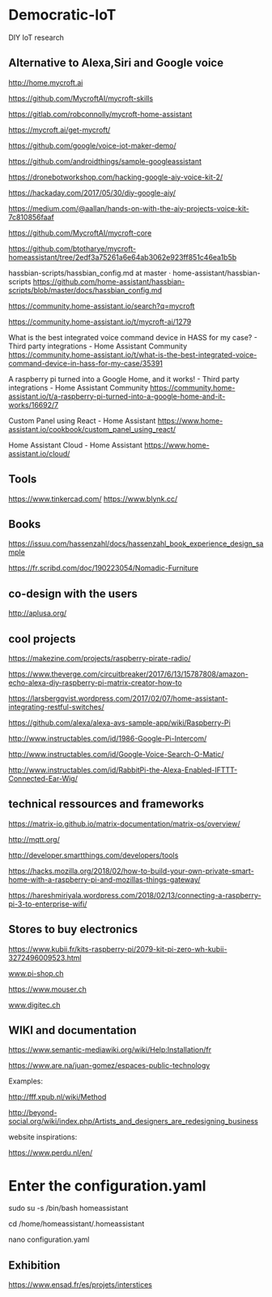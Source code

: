 # Democratic-IoT
DIY IoT research


## Alternative to Alexa,Siri and Google voice

http://home.mycroft.ai

https://github.com/MycroftAI/mycroft-skills

https://gitlab.com/robconnolly/mycroft-home-assistant

https://mycroft.ai/get-mycroft/

https://github.com/google/voice-iot-maker-demo/

https://github.com/androidthings/sample-googleassistant

https://dronebotworkshop.com/hacking-google-aiy-voice-kit-2/

https://hackaday.com/2017/05/30/diy-google-aiy/

https://medium.com/@aallan/hands-on-with-the-aiy-projects-voice-kit-7c810856faaf

https://github.com/MycroftAI/mycroft-core

https://github.com/btotharye/mycroft-homeassistant/tree/2edf3a75261a6e64ab3062e923ff851c46ea1b5b


hassbian-scripts/hassbian_config.md at master · home-assistant/hassbian-scripts
https://github.com/home-assistant/hassbian-scripts/blob/master/docs/hassbian_config.md

https://community.home-assistant.io/search?q=mycroft

https://community.home-assistant.io/t/mycroft-ai/1279

What is the best integrated voice command device in HASS for my case? - Third party integrations - Home Assistant Community
https://community.home-assistant.io/t/what-is-the-best-integrated-voice-command-device-in-hass-for-my-case/35391

A raspberry pi turned into a Google Home, and it works! - Third party integrations - Home Assistant Community
https://community.home-assistant.io/t/a-raspberry-pi-turned-into-a-google-home-and-it-works/16692/7

Custom Panel using React - Home Assistant
https://www.home-assistant.io/cookbook/custom_panel_using_react/

Home Assistant Cloud - Home Assistant
https://www.home-assistant.io/cloud/


## Tools

https://www.tinkercad.com/
https://www.blynk.cc/
## Books

https://issuu.com/hassenzahl/docs/hassenzahl_book_experience_design_sample

https://fr.scribd.com/doc/190223054/Nomadic-Furniture

## co-design with the users 

http://aplusa.org/


## cool projects 

https://makezine.com/projects/raspberry-pirate-radio/

https://www.theverge.com/circuitbreaker/2017/6/13/15787808/amazon-echo-alexa-diy-raspberry-pi-matrix-creator-how-to

https://larsbergqvist.wordpress.com/2017/02/07/home-assistant-integrating-restful-switches/

https://github.com/alexa/alexa-avs-sample-app/wiki/Raspberry-Pi

http://www.instructables.com/id/1986-Google-Pi-Intercom/

http://www.instructables.com/id/Google-Voice-Search-O-Matic/

http://www.instructables.com/id/RabbitPi-the-Alexa-Enabled-IFTTT-Connected-Ear-Wig/

## technical ressources and frameworks

https://matrix-io.github.io/matrix-documentation/matrix-os/overview/

http://mqtt.org/

http://developer.smartthings.com/developers/tools

https://hacks.mozilla.org/2018/02/how-to-build-your-own-private-smart-home-with-a-raspberry-pi-and-mozillas-things-gateway/

https://hareshmiriyala.wordpress.com/2018/02/13/connecting-a-raspberry-pi-3-to-enterprise-wifi/

## Stores to buy electronics 

https://www.kubii.fr/kits-raspberry-pi/2079-kit-pi-zero-wh-kubii-3272496009523.html

www.pi-shop.ch

https://www.mouser.ch

www.digitec.ch

## WIKI and documentation

https://www.semantic-mediawiki.org/wiki/Help:Installation/fr

https://www.are.na/juan-gomez/espaces-public-technology

Examples: 

http://fff.xpub.nl/wiki/Method

http://beyond-social.org/wiki/index.php/Artists_and_designers_are_redesigning_business

website inspirations:

https://www.perdu.nl/en/


# Enter the configuration.yaml

sudo su -s /bin/bash homeassistant

cd /home/homeassistant/.homeassistant

nano configuration.yaml

## Exhibition 

https://www.ensad.fr/es/projets/interstices
